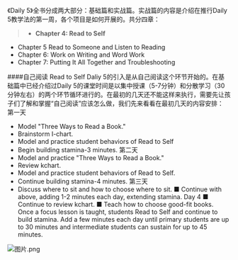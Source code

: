 《Daily 5》全书分成两大部分：基础篇和实战篇。实战篇的内容是介绍在推行Daily 5教学法的第一周，各个项目是如何开展的。共分四章：
> - **Chapter 4: Read to Self**
- Chapter 5 Read to Someone and Listen to Reading
- Chapter 6: Work on Writing and Word Work
- Chapter 7: Putting It All Together and Troubleshooting

####自己阅读 Read to Self
Daliy 5的引入是从自己阅读这个环节开始的。在基础篇中已经介绍过Daily 5的课堂时间是以集中授课（5-7分钟）和分散学习（30分钟左右）的两个环节循环进行的。在最初的几天还不能这样来执行，需要先让孩子们了解和掌握“自己阅读”应该怎么做，我们先来看看在最初几天的内容安排：
第一天
- Model "Three Ways to Read a Book." 
- Brainstorm I-chart. 
- Model and practice student behaviors of Read to Self
- Begin building stamina-3 minutes. 
第二天
- Model and practice "Three Ways to Read a Book." 
- Review kchart.
- Model and practice student behaviors of Read to Self.
- Continue building stamina-4 minutes. 
第三天
 - Discuss where to sit and how to choose where to sit. ■ Continue with above, adding 1-2 minutes each day, extending stamina. 
Day 4 ■ Continue to review kchart. ■ Teach how to choose good-fit books. 
Once a focus lesson is taught, students Read to Self and continue to build stamina. Add a few minutes each day until primary students are up to 30 minutes and intermediate students can sustain for up to 45 minutes. 


![图片.png](http://upload-images.jianshu.io/upload_images/275449-c0e6a8d453dcaf82.png?imageMogr2/auto-orient/strip%7CimageView2/2/w/1240)
